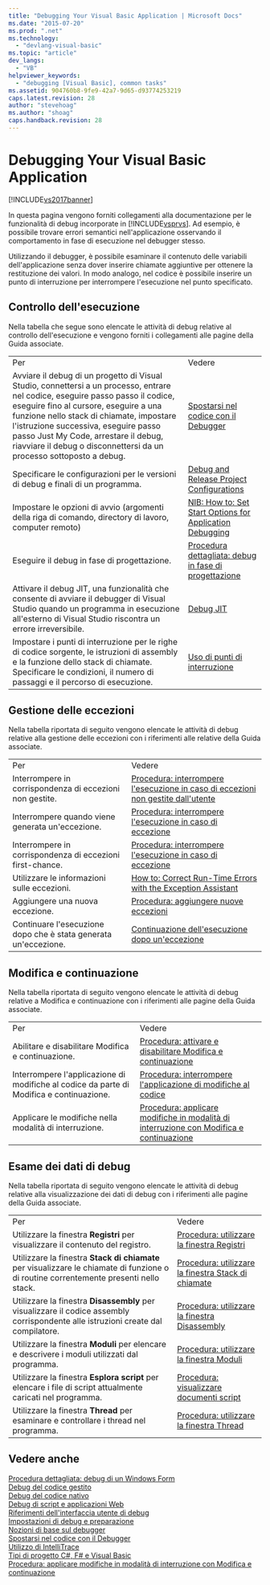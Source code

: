 ```yaml
---
title: "Debugging Your Visual Basic Application | Microsoft Docs"
ms.date: "2015-07-20"
ms.prod: ".net"
ms.technology: 
  - "devlang-visual-basic"
ms.topic: "article"
dev_langs: 
  - "VB"
helpviewer_keywords: 
  - "debugging [Visual Basic], common tasks"
ms.assetid: 904760b8-9fe9-42a7-9d65-d93774253219
caps.latest.revision: 28
author: "stevehoag"
ms.author: "shoag"
caps.handback.revision: 28
---
```

# Debugging Your Visual Basic Application
[!INCLUDE[vs2017banner](../../visual-basic/developing-apps/includes/vs2017banner.md)]

In questa pagina vengono forniti collegamenti alla documentazione per le funzionalità di debug incorporate in [!INCLUDE[vsprvs](../../csharp/includes/vsprvs-md.md)].  Ad esempio, è possibile trovare errori semantici nell'applicazione osservando il comportamento in fase di esecuzione nel debugger stesso.  
  
 Utilizzando il debugger, è possibile esaminare il contenuto delle variabili dell'applicazione senza dover inserire chiamate aggiuntive per ottenere la restituzione dei valori.  In modo analogo, nel codice è possibile inserire un punto di interruzione per interrompere l'esecuzione nel punto specificato.  
  
## Controllo dell'esecuzione  
 Nella tabella che segue sono elencate le attività di debug relative al controllo dell'esecuzione e vengono forniti i collegamenti alle pagine della Guida associate.  
  
|||  
|-|-|  
|Per|Vedere|  
|Avviare il debug di un progetto di Visual Studio, connettersi a un processo, entrare nel codice, eseguire passo passo il codice, eseguire fino al cursore, eseguire a una funzione nello stack di chiamate, impostare l'istruzione successiva, eseguire passo passo Just My Code, arrestare il debug, riavviare il debug o disconnettersi da un processo sottoposto a debug.|[Spostarsi nel codice con il Debugger](/visual-studio/debugger/navigating-through-code-with-the-debugger)|  
|Specificare le configurazioni per le versioni di debug e finali di un programma.|[Debug and Release Project Configurations](http://msdn.microsoft.com/it-it/0440b300-0614-4511-901a-105b771b236e)|  
|Impostare le opzioni di avvio \(argomenti della riga di comando, directory di lavoro, computer remoto\)|[NIB: How to: Set Start Options for Application Debugging](http://msdn.microsoft.com/it-it/ce792058-7bac-4dd6-858b-466e872687b8)|  
|Eseguire il debug in fase di progettazione.|[Procedura dettagliata: debug in fase di progettazione](../Topic/Walkthrough:%20Debugging%20at%20Design%20Time.md)|  
|Attivare il debug JIT, una funzionalità che consente di avviare il debugger di Visual Studio quando un programma in esecuzione all'esterno di Visual Studio riscontra un errore irreversibile.|[Debug JIT](/visual-studio/debugger/just-in-time-debugging-in-visual-studio)|  
|Impostare i punti di interruzione per le righe di codice sorgente, le istruzioni di assembly e la funzione dello stack di chiamate.  Specificare le condizioni, il numero di passaggi e il percorso di esecuzione.|[Uso di punti di interruzione](/visual-studio/debugger/using-breakpoints)|  
  
## Gestione delle eccezioni  
 Nella tabella riportata di seguito vengono elencate le attività di debug relative alla gestione delle eccezioni con i riferimenti alle relative della Guida associate.  
  
|||  
|-|-|  
|Per|Vedere|  
|Interrompere in corrispondenza di eccezioni non gestite.|[Procedura: interrompere l'esecuzione in caso di eccezioni non gestite dall'utente](../Topic/How%20to:%20Break%20on%20User-Unhandled%20Exceptions.md)|  
|Interrompere quando viene generata un'eccezione.|[Procedura: interrompere l'esecuzione in caso di eccezione](../Topic/How%20to:%20Break%20When%20an%20Exception%20is%20Thrown.md)|  
|Interrompere in corrispondenza di eccezioni first\-chance.|[Procedura: interrompere l'esecuzione in caso di eccezione](../Topic/How%20to:%20Break%20When%20an%20Exception%20is%20Thrown.md)|  
|Utilizzare le informazioni sulle eccezioni.|[How to: Correct Run\-Time Errors with the Exception Assistant](../Topic/How%20to:%20Correct%20Run-Time%20Errors%20with%20the%20Exception%20Assistant.md)|  
|Aggiungere una nuova eccezione.|[Procedura: aggiungere nuove eccezioni](../Topic/How%20to:%20Add%20New%20Exceptions.md)|  
|Continuare l'esecuzione dopo che è stata generata un'eccezione.|[Continuazione dell'esecuzione dopo un'eccezione](/visual-studio/debugger/continuing-execution-after-an-exception)|  
  
## Modifica e continuazione  
 Nella tabella riportata di seguito vengono elencate le attività di debug relative a Modifica e continuazione con i riferimenti alle pagine della Guida associate.  
  
|||  
|-|-|  
|Per|Vedere|  
|Abilitare e disabilitare Modifica e continuazione.|[Procedura: attivare e disabilitare Modifica e continuazione](../Topic/How%20to:%20Enable%20and%20Disable%20Edit%20and%20Continue.md)|  
|Interrompere l'applicazione di modifiche al codice da parte di Modifica e continuazione.|[Procedura: interrompere l'applicazione di modifiche al codice](../Topic/How%20to:%20Stop%20Code%20Changes.md)|  
|Applicare le modifiche nella modalità di interruzione.|[Procedura: applicare modifiche in modalità di interruzione con Modifica e continuazione](../Topic/How%20to:%20Apply%20Edits%20in%20Break%20Mode%20with%20Edit%20and%20Continue.md)|  
  
## Esame dei dati di debug  
 Nella tabella riportata di seguito vengono elencate le attività di debug relative alla visualizzazione dei dati di debug con i riferimenti alle pagine della Guida associate.  
  
|||  
|-|-|  
|Per|Vedere|  
|Utilizzare la finestra **Registri** per visualizzare il contenuto del registro.|[Procedura: utilizzare la finestra Registri](../Topic/How%20to:%20Use%20the%20Registers%20Window.md)|  
|Utilizzare la finestra **Stack di chiamate** per visualizzare le chiamate di funzione o di routine correntemente presenti nello stack.|[Procedura: utilizzare la finestra Stack di chiamate](../Topic/How%20to:%20Use%20the%20Call%20Stack%20Window.md)|  
|Utilizzare la finestra **Disassembly** per visualizzare il codice assembly corrispondente alle istruzioni create dal compilatore.|[Procedura: utilizzare la finestra Disassembly](../Topic/How%20to:%20Use%20the%20Disassembly%20Window.md)|  
|Utilizzare la finestra **Moduli** per elencare e descrivere i moduli utilizzati dal programma.|[Procedura: utilizzare la finestra Moduli](../Topic/How%20to:%20Use%20the%20Modules%20Window.md)|  
|Utilizzare la finestra **Esplora script** per elencare i file di script attualmente caricati nel programma.|[Procedura: visualizzare documenti script](../Topic/How%20to:%20View%20Script%20Documents.md)|  
|Utilizzare la finestra **Thread** per esaminare e controllare i thread nel programma.|[Procedura: utilizzare la finestra Thread](../Topic/How%20to:%20Use%20the%20Threads%20Window.md)|  
  
## Vedere anche  
 [Procedura dettagliata: debug di un Windows Form](../Topic/Walkthrough:%20Debugging%20a%20Windows%20Form.md)   
 [Debug del codice gestito](/visual-studio/debugger/debugging-managed-code)   
 [Debug del codice nativo](/visual-studio/debugger/debugging-native-code)   
 [Debug di script e applicazioni Web](/visual-studio/debugger/debugging-web-applications-and-script)   
 [Riferimenti dell'interfaccia utente di debug](/visual-studio/debugger/debugging-user-interface-reference)   
 [Impostazioni di debug e preparazione](/visual-studio/debugger/debugger-settings-and-preparation)   
 [Nozioni di base sul debugger](/visual-studio/debugger/debugger-basics)   
 [Spostarsi nel codice con il Debugger](/visual-studio/debugger/navigating-through-code-with-the-debugger)   
 [Utilizzo di IntelliTrace](/visual-studio/debugger/intellitrace)   
 [Tipi di progetto C\#, F\# e Visual Basic](../Topic/Debugging%20Preparation:%20C%23,%20F%23,%20and%20Visual%20Basic%20Project%20Types.md)   
 [Procedura: applicare modifiche in modalità di interruzione con Modifica e continuazione](../Topic/How%20to:%20Apply%20Edits%20in%20Break%20Mode%20with%20Edit%20and%20Continue.md)